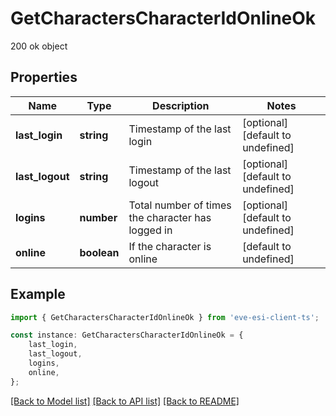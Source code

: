 # GetCharactersCharacterIdOnlineOk

200 ok object

## Properties

Name | Type | Description | Notes
------------ | ------------- | ------------- | -------------
**last_login** | **string** | Timestamp of the last login | [optional] [default to undefined]
**last_logout** | **string** | Timestamp of the last logout | [optional] [default to undefined]
**logins** | **number** | Total number of times the character has logged in | [optional] [default to undefined]
**online** | **boolean** | If the character is online | [default to undefined]

## Example

```typescript
import { GetCharactersCharacterIdOnlineOk } from 'eve-esi-client-ts';

const instance: GetCharactersCharacterIdOnlineOk = {
    last_login,
    last_logout,
    logins,
    online,
};
```

[[Back to Model list]](../README.md#documentation-for-models) [[Back to API list]](../README.md#documentation-for-api-endpoints) [[Back to README]](../README.md)

